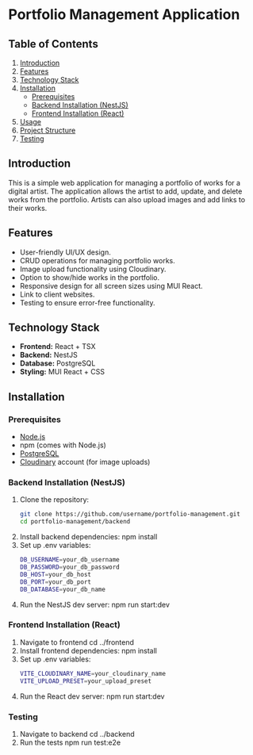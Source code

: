 # Portfolio Management Application

## Table of Contents
1. [Introduction](#introduction)
2. [Features](#features)
3. [Technology Stack](#technology-stack)
4. [Installation](#installation)
   - [Prerequisites](#prerequisites)
   - [Backend Installation (NestJS)](#backend-installation-nestjs)
   - [Frontend Installation (React)](#frontend-installation-react)
5. [Usage](#usage)
6. [Project Structure](#project-structure)
7. [Testing](#testing)

## Introduction
This is a simple web application for managing a portfolio of works for a digital artist. The application allows the artist to add, update, and delete works from the portfolio. Artists can also upload images and add links to their works.

## Features
- User-friendly UI/UX design.
- CRUD operations for managing portfolio works.
- Image upload functionality using Cloudinary.
- Option to show/hide works in the portfolio.
- Responsive design for all screen sizes using MUI React.
- Link to client websites.
- Testing to ensure error-free functionality.

## Technology Stack
- **Frontend:** React + TSX
- **Backend:** NestJS
- **Database:** PostgreSQL
- **Styling:** MUI React + CSS

## Installation

### Prerequisites
- [Node.js](https://nodejs.org/)
- npm (comes with Node.js)
- [PostgreSQL](https://www.postgresql.org/)
- [Cloudinary](https://cloudinary.com/) account (for image uploads)

### Backend Installation (NestJS)
1. Clone the repository:
   ```bash
   git clone https://github.com/username/portfolio-management.git
   cd portfolio-management/backend
2. Install backend dependencies:
    npm install
3. Set up .env variables:
    ```bash
    DB_USERNAME=your_db_username
    DB_PASSWORD=your_db_password
    DB_HOST=your_db_host
    DB_PORT=your_db_port
    DB_DATABASE=your_db_name
4. Run the NestJS dev server:
    npm run start:dev

### Frontend Installation (React)
1. Navigate to frontend
    cd ../frontend
2. Install frontend dependencies:
    npm install
3. Set up .env variables:
    ```bash
    VITE_CLOUDINARY_NAME=your_cloudinary_name
    VITE_UPLOAD_PRESET=your_upload_preset
4. Run the React dev server:
    npm run start:dev

### Testing
1. Navigate to backend
    cd ../backend
2. Run the tests
    npm run test:e2e
